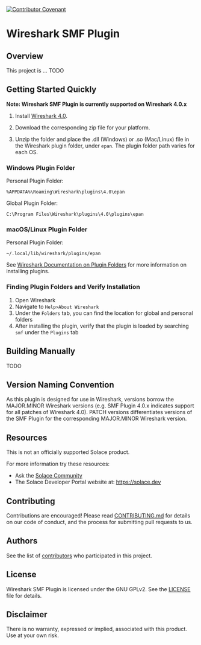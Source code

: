 [![Contributor Covenant](https://img.shields.io/badge/Contributor%20Covenant-v2.0%20adopted-ff69b4.svg)](CODE_OF_CONDUCT.md)

# Wireshark SMF Plugin

## Overview
This project is ...
TODO

## Getting Started Quickly

**Note: Wireshark SMF Plugin is currently supported on Wireshark 4.0.x**

1. Install [Wireshark 4.0](https://www.wireshark.org/download.html).

2. Download the corresponding zip file for your platform.

3. Unzip the folder and place the .dll (Windows) or .so (Mac/Linux) file in the Wireshark plugin folder, under `epan`. The plugin folder path varies for each OS.

### Windows Plugin Folder
Personal Plugin Folder: 

`%APPDATA%\Roaming\Wireshark\plugins\4.0\epan`

Global Plugin Folder: 

`C:\Program Files\Wireshark\plugins\4.0\plugins\epan`

### macOS/Linux Plugin Folder
Personal Plugin Folder: 

`~/.local/lib/wireshark/plugins/epan`

See [Wireshark Documentation on Plugin Folders](https://www.wireshark.org/docs/wsug_html_chunked/ChPluginFolders.html) for more information on installing plugins. 

### Finding Plugin Folders and Verify Installation

1. Open Wireshark
2. Navigate to `Help>About Wireshark`
3. Under the `Folders` tab, you can find the location for global and personal folders
4. After installing the plugin, verify that the plugin is loaded by searching `smf` under the `Plugins` tab

## Building Manually

TODO

## Version Naming Convention
As this plugin is designed for use in Wireshark, versions borrow the MAJOR.MINOR Wireshark versions (e.g. SMF Plugin 4.0.x indicates support for all patches of Wireshark 4.0). PATCH versions differentiates versions of the SMF Plugin for the corresponding MAJOR.MINOR Wireshark version. 

## Resources
This is not an officially supported Solace product.

For more information try these resources:
- Ask the [Solace Community](https://solace.community)
- The Solace Developer Portal website at: https://solace.dev

## Contributing
Contributions are encouraged! Please read [CONTRIBUTING.md](CONTRIBUTING.md) for details on our code of conduct, and the process for submitting pull requests to us.

## Authors
See the list of [contributors](https://github.com/SolaceLabs/wireshark-smf-plugin/graphs/contributors) who participated in this project.

## License
Wireshark SMF Plugin is licensed under the GNU GPLv2. See the [LICENSE](license.txt) file for details.

## Disclaimer

There is no warranty, expressed or implied, associated with this product.
Use at your own risk.
